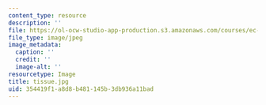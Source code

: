 ```yaml
---
content_type: resource
description: ''
file: https://ol-ocw-studio-app-production.s3.amazonaws.com/courses/ec-710-d-lab-medical-technologies-for-the-developing-world-spring-2010/354419f1a8d8b481145b3db936a11bad_tissue.jpg
file_type: image/jpeg
image_metadata:
  caption: ''
  credit: ''
  image-alt: ''
resourcetype: Image
title: tissue.jpg
uid: 354419f1-a8d8-b481-145b-3db936a11bad
---
```

